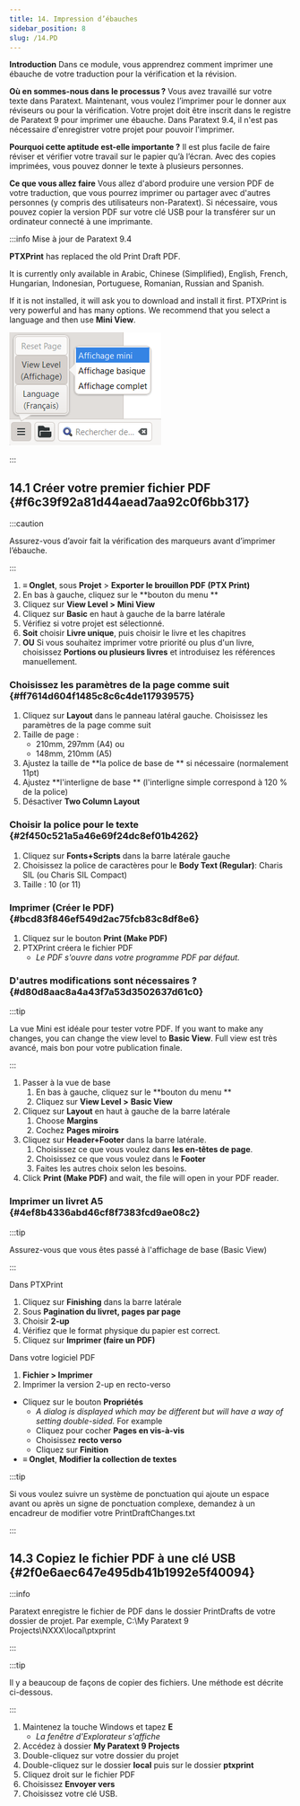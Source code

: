 ```yaml
---
title: 14. Impression d’ébauches
sidebar_position: 8
slug: /14.PD
---
```


**Introduction** Dans ce module, vous apprendrez comment imprimer une ébauche de votre traduction pour la vérification et la révision.

**Où en sommes-nous dans le processus ?** Vous avez travaillé sur votre texte dans Paratext. Maintenant, vous voulez l’imprimer pour le donner aux réviseurs ou pour la vérification. Votre projet doit être inscrit dans le registre de Paratext 9 pour imprimer une ébauche. Dans Paratext 9.4, il n'est pas nécessaire d'enregistrer votre projet pour pouvoir l'imprimer.

**Pourquoi cette aptitude est-elle importante ?** Il est plus facile de faire réviser et vérifier votre travail sur le papier qu’à l’écran. Avec des copies imprimées, vous pouvez donner le texte à plusieurs personnes.

**Ce que vous allez faire**  Vous allez d'abord produire une version PDF de votre traduction, que vous pourrez imprimer ou partager avec d'autres personnes (y compris des utilisateurs non-Paratext). Si nécessaire, vous pouvez copier la version PDF sur votre clé USB pour la transférer sur un ordinateur connecté à une imprimante.

:::info Mise à jour de Paratext 9.4

<div class='notion-row'>
<div class='notion-column' style={{width: 'calc((100% - (min(32px, 4vw) * 1)) * 0.5)'}}>

**PTXPrint** has replaced the old Print Draft PDF.

It is currently only available in Arabic, Chinese (Simplified), English, French, Hungarian, Indonesian, Portuguese, Romanian, Russian and Spanish.

If it is not installed, it will ask you to download and install it first. PTXPrint is very powerful and has many options. We recommend that you select a language and then use **Mini View**.

</div><div className='notion-spacer'></div>

<div class='notion-column' style={{width: 'calc((100% - (min(32px, 4vw) * 1)) * 0.5)'}}>

![](./1156349448.png)

</div><div className='notion-spacer'></div>
</div>

:::

## 14.1 Créer votre premier fichier PDF {#f6c39f92a81d44aead7aa92c0f6bb317}

:::caution

Assurez-vous d’avoir fait la vérification des marqueurs avant d’imprimer l’ébauche.

:::

1. **≡ Onglet**, sous **Projet** &gt; **Exporter le brouillon PDF** **(PTX Print)**
2. En bas à gauche, cliquez sur le \*\*bouton du menu \*\*
3. Cliquez sur **View Level &gt;**  **Mini View**
4. Cliquez sur **Basic** en haut à gauche de la barre latérale
5. Vérifiez si votre projet est sélectionné.
6. **Soit** choisir **Livre unique**, puis choisir le livre et les chapitres
7. **OU** Si vous souhaitez imprimer votre priorité ou plus d'un livre, choisissez **Portions ou plusieurs livres** et introduisez les références manuellement.

### Choisissez les paramètres de la page comme suit {#ff7614d604f1485c8c6c4de117939575}

1. Cliquez sur **Layout** dans le panneau latéral gauche. Choisissez les paramètres de la page comme suit
2. Taille de page :
   - 210mm, 297mm (A4) ou
   - 148mm, 210mm (A5)
3. Ajustez la taille de \*\*la police de base de \*\* si nécessaire (normalement 11pt)
4. Ajustez \*\*l'interligne de base \*\* (l'interligne simple correspond à 120 % de la police)
5. Désactiver **Two Column Layout**

### Choisir la police pour le texte {#2f450c521a5a46e69f24dc8ef01b4262}

1. Cliquez sur **Fonts+Scripts** dans la barre latérale gauche
2. Choisissez la police de caractères pour le **Body Text (Regular)**: Charis SIL (ou Charis SIL Compact)
3. Taille : 10 (or 11)

### Imprimer (Créer le PDF) {#bcd83f846ef549d2ac75fcb83c8df8e6}

1. Cliquez sur le bouton **Print (Make PDF)**
2. PTXPrint créera le fichier PDF
   - _Le PDF s'ouvre dans votre programme PDF par défaut._

### D'autres modifications sont nécessaires ? {#d80d8aac8a4a43f7a53d3502637d61c0}

:::tip

La vue Mini est idéale pour tester votre PDF. If you want to make any changes, you can change the view level to **Basic View**. Full view est très avancé, mais bon pour votre publication finale.

:::

1. Passer à la vue de base
   1. En bas à gauche, cliquez sur le \*\*bouton du menu \*\*
   2. Cliquez sur **View Level >**  **Basic View**
2. Cliquez sur **Layout** en haut à gauche de la barre latérale
   1. Choose **Margins**
   2. Cochez **Pages miroirs**
3. Cliquez sur **Header+Footer** dans la barre latérale.
   1. Choisissez ce que vous voulez dans **les en-têtes de page**.
   2. Choisissez ce que vous voulez dans le **Footer**
   3. Faites les autres choix selon les besoins.
4. Click **Print (Make PDF)** and wait, the file will open in your PDF reader.

### Imprimer un livret A5 {#4ef8b4336abd46cf8f7383fcd9ae08c2}

:::tip

Assurez-vous que vous êtes passé à l'affichage de base (Basic View)

:::

Dans PTXPrint

1. Cliquez sur **Finishing** dans la barre latérale
2. Sous **Pagination du livret, pages par page**
3. Choisir **2-up**
4. Vérifiez que le format physique du papier est correct.
5. Cliquez sur **Imprimer (faire un PDF)**

Dans votre logiciel PDF

1. **Fichier &gt; Imprimer**
2. Imprimer la version 2-up en recto-verso

- Cliquez sur le bouton **Propriétés**
  - _A dialog is displayed which may be different but will have a way of setting double-sided._ For example
  - Cliquez pour cocher **Pages en vis-à-vis**
  - Choisissez **recto verso**
  - Cliquez sur **Finition**
- **≡ Onglet**, **Modifier la collection de textes**  

:::tip

Si vous voulez suivre un système de ponctuation qui ajoute un espace avant ou après un signe de ponctuation complexe, demandez à un encadreur de modifier votre PrintDraftChanges.txt

:::

## 14.3 Copiez le fichier PDF à une clé USB {#2f0e6aec647e495db41b1992e5f40094}

:::info

Paratext enregistre le fichier de PDF dans le dossier PrintDrafts de votre dossier de projet. Par exemple, C:\My Paratext 9 Projects\NXXX\local\ptxprint

:::

:::tip

Il y a beaucoup de façons de copier des fichiers. Une méthode est décrite ci-dessous.

:::

1. Maintenez la touche Windows et tapez **E**
   - _La fenêtre d'Explorateur s'affiche_
2. Accédez à dossier **My Paratext 9 Projects**
3. Double-cliquez sur votre dossier du projet
4. Double-cliquez sur le dossier **local** puis sur le dossier **ptxprint**
5. Cliquez droit sur le fichier PDF
6. Choisissez **Envoyer vers**
7. Choisissez votre clé USB.
